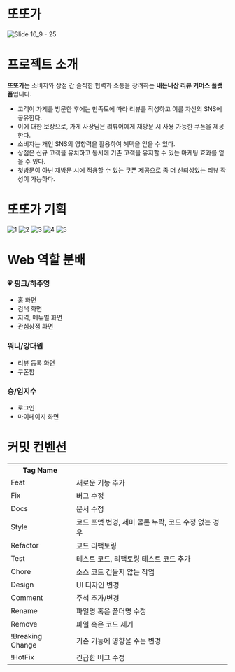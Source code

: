 # 또또가
![Slide 16_9 - 25](https://github.com/Ttottoga/FE/assets/92720304/c0d0a6ae-0693-4f11-9cb8-b390e158babd)

# 프로젝트 소개
**또또가**는 소비자와 상점 간 솔직한 협력과 소통을 장려하는 **내돈내산 리뷰 커머스 플랫폼**입니다.
- 고객이 가게를 방문한 후에는 만족도에 따라 리뷰를 작성하고 이를 자신의 SNS에 공유한다.
- 이에 대한 보상으로, 가게 사장님은 리뷰어에게 재방문 시 사용 가능한 쿠폰을 제공한다.
- 소비자는 개인 SNS의 영향력을 활용하여 혜택을 얻을 수 있다.
- 상점은 신규 고객을 유치하고 동시에 기존 고객을 유지할 수 있는 마케팅 효과를 얻을 수 있다.
- 첫방문이 아닌 재방문 시에 적용할 수 있는 쿠폰 제공으로 좀 더 신뢰성있는 리뷰 작성이 가능하다.

# 또또가 기획
![1](https://github.com/Ttottoga/FE/assets/92720304/8a6be086-dd03-4437-89bd-a088f9768b08)
![2](https://github.com/Ttottoga/FE/assets/92720304/95b017ae-a759-41a7-b412-d91f51ac6834)
![3](https://github.com/Ttottoga/FE/assets/92720304/86fe65e6-5803-47f8-9af8-48637226abb3)
![4](https://github.com/Ttottoga/FE/assets/92720304/0b6fc39f-de0a-4fbe-94ca-d58c76628cb0)
![5](https://github.com/Ttottoga/FE/assets/92720304/f4f6a9f8-cd7a-4cd8-a451-d8b47e1679e3)

# Web 역할 분배
### 💗 핑크/하주영
- 홈 화면
- 검색 화면
- 지역, 메뉴별 화면
- 관심상점 화면

### 워니/강대원
- 리뷰 등록 화면
- 쿠폰함
  
### 숭/임지수
- 로그인
- 마이페이지 화면


# 커밋 컨벤션
<table>
  <tbody>
    <tr>
      <th>Tag Name</th>
      <th></th>
    </tr>
    <tr>
      <td>Feat</td>
      <td>새로운 기능 추가</td>
    </tr>
    <tr>
      <td>Fix</td>
      <td>버그 수정</td>
    </tr>
    <tr>
      <td>Docs</td>
      <td>문서 수정</td>
    </tr>
    <tr>
      <td>Style</td>
      <td>코드 포맷 변경, 세미 콜론 누락, 코드 수정 없는 경우</td>
    </tr>
    <tr>
      <td>Refactor</td>
      <td>코드 리팩토링</td>
    </tr>
    <tr>
      <td>Test</td>
      <td>테스트 코드, 리팩토링 테스트 코드 추가</td>
    </tr>
    <tr>
      <td>Chore</td>
      <td>소스 코드 건들지 않는 작업</td>
    </tr>
    <tr>
      <td>Design</td>
      <td>UI 디자인 변경</td>
    </tr>
    <tr>
      <td>Comment</td>
      <td>주석 추가/변경</td>
    </tr>
    <tr>
      <td>Rename</td>
      <td>파일명 혹은 폴더명 수정</td>
    </tr>
    <tr>
      <td>Remove</td>
      <td>파일 혹은 코드 제거</td>
    </tr>
    <tr>
      <td>!Breaking Change</td>
      <td>기존 기능에 영향을 주는 변경</td>
    </tr>
    <tr>
      <td>!HotFix</td>
      <td>긴급한 버그 수정</td>
    </tr>
  </tbody>
</table>
